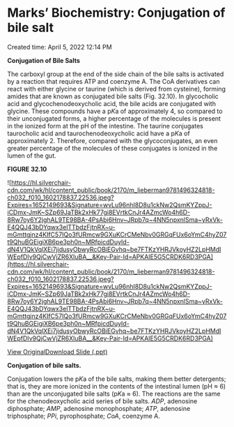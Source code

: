 # Marks’ Biochemistry: Conjugation of bile salt

Created time: April 5, 2022 12:14 PM

****Conjugation of Bile Salts****

The carboxyl group at the end of the side chain of the bile salts is activated by a reaction that requires ATP and coenzyme A. The CoA derivatives can react with either glycine or taurine (which is derived from cysteine), forming amides that are known as conjugated bile salts (Fig. 32.10). In glycocholic acid and glycochenodeoxycholic acid, the bile acids are conjugated with glycine. These compounds have a p*K*a of approximately 4, so compared to their unconjugated forms, a higher percentage of the molecules is present in the ionized form at the pH of the intestine. The taurine conjugates taurocholic acid and taurochenodeoxycholic acid have a p*K*a of approximately 2. Therefore, compared with the glycoconjugates, an even greater percentage of the molecules of these conjugates is ionized in the lumen of the gut.

**FIGURE 32.10**

![https://hl.silverchair-cdn.com/wk/hl/content_public/book/2170/m_lieberman9781496324818-ch032_f010_1602178837.22536.jpeg?Expires=1652149693&Signature=wvLu96nhI8D8u1ckNw2QsmKYZppJ-iCDmx-JmK~SZp69JaTBk2xHk77gi8EVrtkCnJr4AZmcWo4h6D-8Rw7oy6Y2jghAL9TE98BA-4PsAbi6Hnv~JRpb7q~4NN5npxnlSma~yRxVk-E4QQJ43bDYqwx3elTTbdzFjtnRX~u-mGmttgjnz4KIfC57IQo3fURmcw9GXuKCrCMeNbv0GRGqFUx6oYmC4hyZ07t9QhuBGEigiXB6pe3ph0n~MRfpicdDuyId-dN4V1QkVqlXEi7jidusyObwyRcOBiEGvhq~be7FTKzYHRJVkoyHZ2LpHMdIWEpfDIv9QjCwVjZR6XIuBA__&Key-Pair-Id=APKAIE5G5CRDK6RD3PGA](https://hl.silverchair-cdn.com/wk/hl/content_public/book/2170/m_lieberman9781496324818-ch032_f010_1602178837.22536.jpeg?Expires=1652149693&Signature=wvLu96nhI8D8u1ckNw2QsmKYZppJ-iCDmx-JmK~SZp69JaTBk2xHk77gi8EVrtkCnJr4AZmcWo4h6D-8Rw7oy6Y2jghAL9TE98BA-4PsAbi6Hnv~JRpb7q~4NN5npxnlSma~yRxVk-E4QQJ43bDYqwx3elTTbdzFjtnRX~u-mGmttgjnz4KIfC57IQo3fURmcw9GXuKCrCMeNbv0GRGqFUx6oYmC4hyZ07t9QhuBGEigiXB6pe3ph0n~MRfpicdDuyId-dN4V1QkVqlXEi7jidusyObwyRcOBiEGvhq~be7FTKzYHRJVkoyHZ2LpHMdIWEpfDIv9QjCwVjZR6XIuBA__&Key-Pair-Id=APKAIE5G5CRDK6RD3PGA)

[View Original](https://hl.silverchair-cdn.com/wk/hl/content_public/book/2170/lieberman9781496324818-ch032_f010_1602178837.22536.jpeg?Expires=1652149693&Signature=mb19VmhRpkeoNSDccsAGFcYuEuaIidOb0t3-QZHwu93xDLIL10-VwC3WRjqliiDiiN5iHf2sJ-WKCGgGIQ6aEtZFS4~D-BTgncwpzy4qVZjpwGvunPsvZQUtHlkD2hZouwcJhVshKHqeRZKHGVMHmdsuviKeufu9yUZZL44ht4xk33OJnwRHlJ-d~q-MqYAwhsaP2m-Gw8gKuTHubkacpQMWIURwdEkLrk8B2Doc3aAgbu~lpOOTKHyyAu6WvafjICvcsEQOEKDSngo9Tk7o5PMgJn0DlK77x5Lb3yk-OCg18OE8pPcb7UOJoFBnioDbaDrRgZOK-3uZSId4nRj6IQ__&Key-Pair-Id=APKAIE5G5CRDK6RD3PGA)[Download Slide (.ppt)](https://meded-lwwhealthlibrary-com.eproxy.lib.hku.hk/downloadimage.aspx?sec=249268033&image=https://hl.silverchair-cdn.com/wk/hl/content_public/book/2170/lieberman9781496324818-ch032_f010_1602178837.22536.jpeg?Expires=1652149693&Signature=mb19VmhRpkeoNSDccsAGFcYuEuaIidOb0t3-QZHwu93xDLIL10-VwC3WRjqliiDiiN5iHf2sJ-WKCGgGIQ6aEtZFS4~D-BTgncwpzy4qVZjpwGvunPsvZQUtHlkD2hZouwcJhVshKHqeRZKHGVMHmdsuviKeufu9yUZZL44ht4xk33OJnwRHlJ-d~q-MqYAwhsaP2m-Gw8gKuTHubkacpQMWIURwdEkLrk8B2Doc3aAgbu~lpOOTKHyyAu6WvafjICvcsEQOEKDSngo9Tk7o5PMgJn0DlK77x5Lb3yk-OCg18OE8pPcb7UOJoFBnioDbaDrRgZOK-3uZSId4nRj6IQ__&Key-Pair-Id=APKAIE5G5CRDK6RD3PGA&ChapterSecID=249267959&BookID=2170)

**Conjugation of bile salts.**

Conjugation lowers the p*K*a of the bile salts, making them better detergents; that is, they are more ionized in the contents of the intestinal lumen (pH ≈ 6) than are the unconjugated bile salts (p*K*a ≈ 6). The reactions are the same for the chenodeoxycholic acid series of bile salts. *ADP*, adenosine diphosphate; *AMP*, adenosine monophosphate; *ATP*, adenosine triphosphate; *PPi*, pyrophosphate; *CoA*, coenzyme A.